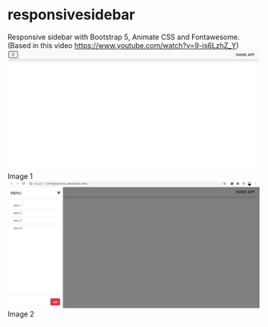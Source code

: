 # responsivesidebar
Responsive sidebar with Bootstrap 5, Animate CSS and Fontawesome. (Based in this video https://www.youtube.com/watch?v=9-is6LzhZ_Y)
![github-small](https://github.com/rafaelfreba/responsivesidebar/blob/master/img1.png)
Image 1
![github-small](https://github.com/rafaelfreba/responsivesidebar/blob/master/img2.png)
Image 2
